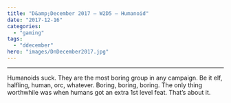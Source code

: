 ```yaml
---
title: "D&amp;December 2017 – W2D5 – Humanoid"
date: "2017-12-16"
categories: 
  - "gaming"
tags: 
  - "ddecember"
hero: "images/DnDecember2017.jpg"
---
```


* * *

Humanoids suck. They are the most boring group in any campaign. Be it elf, halfling, human, orc, whatever. Boring, boring, boring. The only thing worthwhile was when humans got an extra 1st level feat. That’s about it.

